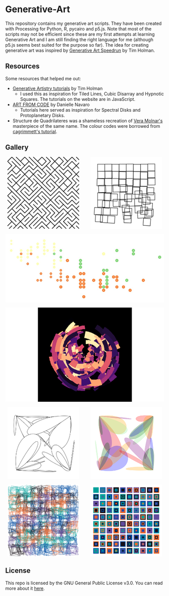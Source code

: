 # Generative-Art

This repository contains my generative art scripts. They have been created with Processing for Python, R, pycairo and p5.js. Note that most of the scripts may not be efficient since these are my first attempts at learning Generative Art and I am still finding the right language for me (although p5.js seems best suited for the purpose so far). The idea for creating generative art was inspired by [Generative Art Speedrun](https://www.youtube.com/watch?v=4Se0_w0ISYk&t=1137s) by Tim Holman. 

## Resources

Some resources that helped me out:

* [Generative Artistry tutorials](https://generativeartistry.com/tutorials/) by Tim Holman 
  * I used this as inspiration for Tiled Lines, Cubic Disarray and Hypnotic Squares. The tutorials on the website are in JavaScript.
* [ART FROM CODE](https://art-from-code.netlify.app/) by Danielle Navaro
  * Tutorials here served as inspiration for Spectral Disks and Protoplanetary Disks.
* Structure de Quadrilateres was a shameless recreation of [Vera Molnar's](https://en.wikipedia.org/wiki/Vera_Moln%C3%A1r) masterpiece of the same name. The colour codes were borrowed from [cagrimmett's tutorial](https://cagrimmett.com/tutorial/2022/03/08/how-to-create-vera-molnars-structure-de-quadrilateres-in-p5-js/).

## Gallery

<p align="center">
  <img alt="Tiled Lines with ProcessingPy" src="/TiledLines/TiledLines.png" width="45%">
&nbsp; &nbsp; &nbsp; &nbsp;
  <img alt="Cubic Disarray with pycairo" src="/CubicDisarray/cubic_disarray.png" width="45%">
</p>

![Spectral Disks](/SpectralDisks/spectral_disks.jpg "Spectral Disks with R")

![Protoplanetary Disk](/ProtoplanetaryDisks/protodisks_readme.png "Protoplanetary Disk with R")

<p align="center">
  <img alt="Black and white wings with p5.js" src="Wings/Wings2.png" width="45%">
&nbsp; &nbsp; &nbsp; &nbsp;
  <img alt="Coloured wings with p5.js" src="Wings/Wings_colour2.png" width="45%">
</p>

<p align="center">
  <img alt="Structure de Quadrilateres with p5.js" src="Structure_de_Quadrilateres/Structure_de_Quadrilateres.png" width="45%">
&nbsp; &nbsp; &nbsp; &nbsp;
  <img alt="Hypnotic Squares with p5.js" src="/HypnoticSquares/HypnoticSquares.png" width="45%">
</p>

## License

This repo is licensed by the GNU General Public License v3.0. You can read more about it [here](https://github.com/drkndl/Generative-Art/blob/main/LICENSE).
